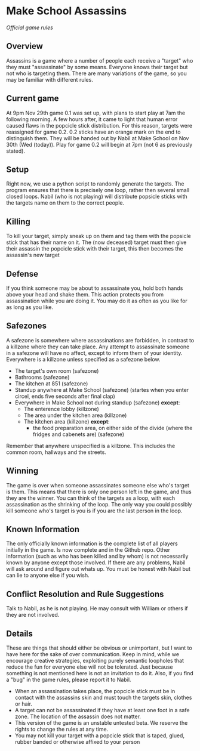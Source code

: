 # Make School Assassins
_Official game rules_

## Overview
Assassins is a game where a number of people each receive a "target" who they must "assassinate" by some means. Everyone knows their target but not who is targeting them. There are many variations of the game, so you may be familiar with different rules.

## Current game
At 9pm Nov 29th game 0.1 was set up, with plans to start play at 7am the following morning. A few hours after, it came to light that human error caused flaws in the popcicle stick distribution. For this reason, targets were reassigned for game 0.2. 0.2 sticks have an orange mark on the end to distinguish them. They will be handed out by Nabil at Make School on Nov 30th (Wed (today)). Play for game 0.2 will begin at 7pm (not 6 as previously stated).

## Setup
Right now, we use a python script to randomly generate the targets. The program ensures that there is precisely one loop, rather then several small closed loops. Nabil (who is not playing) will distribute popsicle sticks with the targets name on them to the correct people.

## Killing
To kill your target, simply sneak up on them and tag them with the popsicle stick that has their name on it. The (now deceased) target must then give their assassin the popcicle stick with their target, this then becomes the assassin's new target

## Defense
If you think someone may be about to assassinate you, hold both hands above your head and shake them. This action protects you from assassination while you are doing it. You may do it as often as you like for as long as you like.

## Safezones
A safezone is somewhere where assassinations are forbidden, in contrast to a killzone where they can take place. Any attempt to assassinate someone in a safezone will have no affect, except to inform them of your identity. Everywhere is a killzone unless specified as a safezone below.
* The target's own room (safezone)
* Bathrooms (safezone)
* The kitchen at 851 (safezone)
* Standup anywhere at Make School (safezone) (startes when you enter circel, ends five seconds after final clap)
* Everywhere in Make School not during standup (safezone) __except__:
	* The enterence lobby (killzone)
	* The area under the kitchen area (killzone)
	* The kitchen area (killzone) __except__:
		* the food preparation area, on either side of the divide (where the fridges and cabenets are) (safezone)

Remember that anywhere unspecified is a killzone. This includes the common room, hallways and the streets.

## Winning
The game is over when someone assassinates someone else who's target is them. This means that there is only one person left in the game, and thus they are the winner. You can think of the targets as a loop, with each assassination as the shrinking of the loop. The only way you could possibly kill someone who's target is you is if you are the last person in the loop.

## Known Information
The only officially known information is the complete list of all players initially in the game. Is now complete and in the Github repo. Other information (such as who has been killed and by whom) is not necessarily known by anyone except those involved. If there are any problems, Nabil will ask around and figure out whats up. You must be honest with Nabil but can lie to anyone else if you wish.

## Conflict Resolution and Rule Suggestions
Talk to Nabil, as he is not playing. He may consult with William or others if they are not involved.

## Details
These are things that should either be obvious or unimportant, but I want to have here for the sake of over communication. Keep in mind, while we encourage creative strategies, exploiting purely semantic loopholes that reduce the fun for everyone else will not be tolerated. Just because something is not mentioned here is not an invitation to do it. Also, if you find a "bug" in the game rules, please report it to Nabil.
* When an assassination takes place, the popcicle stick must be in contact with the assassins skin and must touch the targets skin, clothes or hair.
* A target can not be assassinated if they have at least one foot in a safe zone. The location of the assassin does not matter.
* This version of the game is an unstable untested beta. We reserve the rights to change the rules at any time.
* You may not kill your target with a popcicle stick that is taped, glued, rubber banded or otherwise affixed to your person

